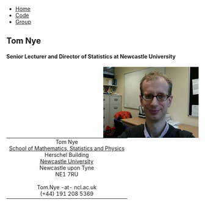 <link rel="stylesheet" type="text/css" href="/css/main.css">
<meta name="keywords" content="Tom Nye; probability; statistics; Newcastle; geometry; phylogenetics; phylogenetic tree;">

<ul>
  <li style="display:none;"></li>
  <li><a href="#home">Home</a></li>
  <li><a href="#news">Code</a></li>
  <li><a href="#contact">Group</a></li>
</ul>

## Tom Nye
  
#### Senior Lecturer and Director of Statistics at Newcastle University

<img align="right" class="responsive-image" src="portrait3.jpg"/>

<table cellspacing="10" cellpadding="0" width=100%>
<tr>
<td align ="center">
Tom Nye
<br> <a href="http://www.ncl.ac.uk/maths/">School of Mathematics, Statistics and
 Physics</a>
<br> Herschel Building
<br> <a href="http://www.ncl.ac.uk">Newcastle University</a>
<br> Newcastle upon Tyne
<br> NE1 7RU
<br><br> Tom.Nye -at- ncl.ac.uk
<br> (+44) 191 208 5369
</td>
</tr>
</table>

